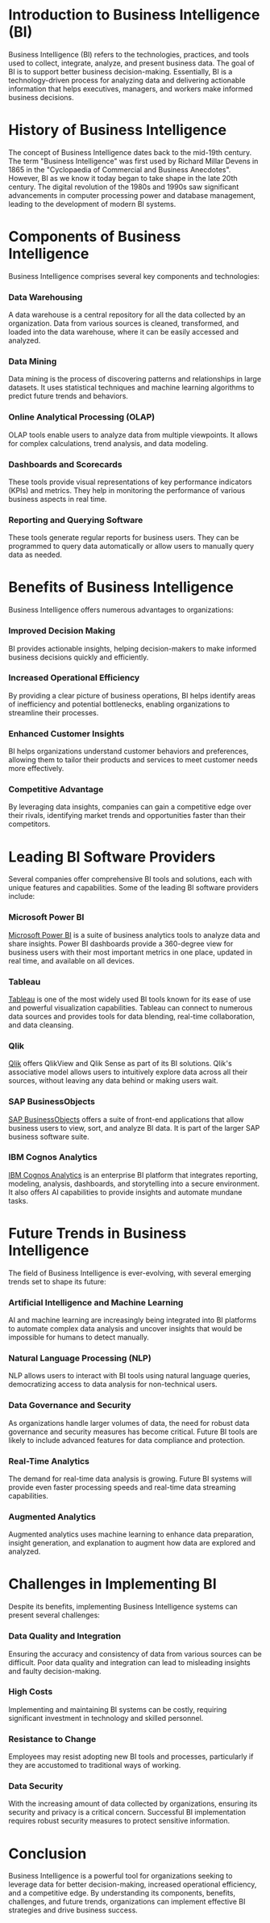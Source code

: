 # Introduction to Business Intelligence (BI)

Business Intelligence (BI) refers to the technologies, practices, and tools used to collect, integrate, analyze, and present business data. The goal of BI is to support better business decision-making. Essentially, BI is a technology-driven process for analyzing data and delivering actionable information that helps executives, managers, and workers make informed business decisions.

# History of Business Intelligence

The concept of Business Intelligence dates back to the mid-19th century. The term "Business Intelligence" was first used by Richard Millar Devens in 1865 in the "Cyclopaedia of Commercial and Business Anecdotes". However, BI as we know it today began to take shape in the late 20th century. The digital revolution of the 1980s and 1990s saw significant advancements in computer processing power and database management, leading to the development of modern BI systems.

# Components of Business Intelligence

Business Intelligence comprises several key components and technologies:

### Data Warehousing

A data warehouse is a central repository for all the data collected by an organization. Data from various sources is cleaned, transformed, and loaded into the data warehouse, where it can be easily accessed and analyzed.

### Data Mining

Data mining is the process of discovering patterns and relationships in large datasets. It uses statistical techniques and machine learning algorithms to predict future trends and behaviors.

### Online Analytical Processing (OLAP)

OLAP tools enable users to analyze data from multiple viewpoints. It allows for complex calculations, trend analysis, and data modeling.

### Dashboards and Scorecards

These tools provide visual representations of key performance indicators (KPIs) and metrics. They help in monitoring the performance of various business aspects in real time.

### Reporting and Querying Software

These tools generate regular reports for business users. They can be programmed to query data automatically or allow users to manually query data as needed.

# Benefits of Business Intelligence

Business Intelligence offers numerous advantages to organizations:

### Improved Decision Making

BI provides actionable insights, helping decision-makers to make informed business decisions quickly and efficiently.

### Increased Operational Efficiency

By providing a clear picture of business operations, BI helps identify areas of inefficiency and potential bottlenecks, enabling organizations to streamline their processes.

### Enhanced Customer Insights

BI helps organizations understand customer behaviors and preferences, allowing them to tailor their products and services to meet customer needs more effectively.

### Competitive Advantage

By leveraging data insights, companies can gain a competitive edge over their rivals, identifying market trends and opportunities faster than their competitors.

# Leading BI Software Providers

Several companies offer comprehensive BI tools and solutions, each with unique features and capabilities. Some of the leading BI software providers include:

### Microsoft Power BI
[Microsoft Power BI](https://powerbi.microsoft.com) is a suite of business analytics tools to analyze data and share insights. Power BI dashboards provide a 360-degree view for business users with their most important metrics in one place, updated in real time, and available on all devices.

### Tableau
[Tableau](https://www.tableau.com) is one of the most widely used BI tools known for its ease of use and powerful visualization capabilities. Tableau can connect to numerous data sources and provides tools for data blending, real-time collaboration, and data cleansing.

### Qlik
[Qlik](https://www.qlik.com) offers QlikView and Qlik Sense as part of its BI solutions. Qlik's associative model allows users to intuitively explore data across all their sources, without leaving any data behind or making users wait.

### SAP BusinessObjects
[SAP BusinessObjects](https://www.sap.com/products/businessobjects.html) offers a suite of front-end applications that allow business users to view, sort, and analyze BI data. It is part of the larger SAP business software suite.

### IBM Cognos Analytics
[IBM Cognos Analytics](https://www.ibm.com/products/cognos-analytics) is an enterprise BI platform that integrates reporting, modeling, analysis, dashboards, and storytelling into a secure environment. It also offers AI capabilities to provide insights and automate mundane tasks.

# Future Trends in Business Intelligence

The field of Business Intelligence is ever-evolving, with several emerging trends set to shape its future:

### Artificial Intelligence and Machine Learning

AI and machine learning are increasingly being integrated into BI platforms to automate complex data analysis and uncover insights that would be impossible for humans to detect manually.

### Natural Language Processing (NLP)

NLP allows users to interact with BI tools using natural language queries, democratizing access to data analysis for non-technical users.

### Data Governance and Security

As organizations handle larger volumes of data, the need for robust data governance and security measures has become critical. Future BI tools are likely to include advanced features for data compliance and protection.

### Real-Time Analytics

The demand for real-time data analysis is growing. Future BI systems will provide even faster processing speeds and real-time data streaming capabilities.

### Augmented Analytics

Augmented analytics uses machine learning to enhance data preparation, insight generation, and explanation to augment how data are explored and analyzed.

# Challenges in Implementing BI

Despite its benefits, implementing Business Intelligence systems can present several challenges:

### Data Quality and Integration

Ensuring the accuracy and consistency of data from various sources can be difficult. Poor data quality and integration can lead to misleading insights and faulty decision-making.

### High Costs

Implementing and maintaining BI systems can be costly, requiring significant investment in technology and skilled personnel.

### Resistance to Change

Employees may resist adopting new BI tools and processes, particularly if they are accustomed to traditional ways of working.

### Data Security

With the increasing amount of data collected by organizations, ensuring its security and privacy is a critical concern. Successful BI implementation requires robust security measures to protect sensitive information.

# Conclusion

Business Intelligence is a powerful tool for organizations seeking to leverage data for better decision-making, increased operational efficiency, and a competitive edge. By understanding its components, benefits, challenges, and future trends, organizations can implement effective BI strategies and drive business success.